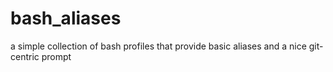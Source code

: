 # bash_aliases
a simple collection of bash profiles that provide basic aliases and a nice git-centric prompt
